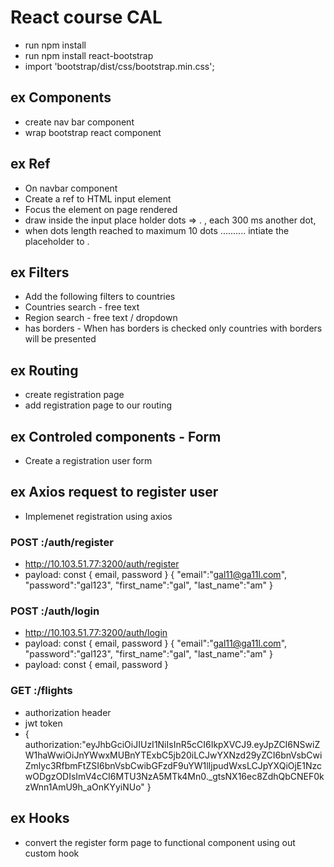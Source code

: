 # React course CAL

- run npm install
- run npm install react-bootstrap
- import 'bootstrap/dist/css/bootstrap.min.css';

## ex Components

- create nav bar component
- wrap bootstrap react component

## ex Ref

- On navbar component
- Create a ref to HTML input element
- Focus the element on page rendered
- draw inside the input place holder dots => . , each 300 ms another dot,
- when dots length reached to maximum 10 dots .......... intiate the placeholder to .

## ex Filters

- Add the following filters to countries
- Countries search - free text
- Region search - free text / dropdown
- has borders - When has borders is checked only countries with borders will be presented

## ex Routing

- create registration page
- add registration page to our routing

## ex Controled components - Form

- Create a registration user form

## ex Axios request to register user

- Implemenet registration using axios

### POST <IP>:<PORT>/auth/register
- http://10.103.51.77:3200/auth/register
- payload: const { email, password }
 {
	"email":"gal11@ga11l.com",
	"password":"gal123",
	"first_name":"gal",
	"last_name":"am"
}

### POST <IP>:<PORT>/auth/login

- http://10.103.51.77:3200/auth/login
- payload: const { email, password }
 {
	"email":"gal11@ga11l.com",
	"password":"gal123",
	"first_name":"gal",
	"last_name":"am"
}
- payload: const { email, password }


### GET <IP>:<PORT>/flights
- authorization header
- jwt token
- { authorization:"eyJhbGciOiJIUzI1NiIsInR5cCI6IkpXVCJ9.eyJpZCI6NSwiZW1haWwiOiJnYWwxMUBnYTExbC5jb20iLCJwYXNzd29yZCI6bnVsbCwiZmlyc3RfbmFtZSI6bnVsbCwibGFzdF9uYW1lIjpudWxsLCJpYXQiOjE1NzcwODgzODIsImV4cCI6MTU3NzA5MTk4Mn0._gtsNX16ec8ZdhQbCNEF0kzWnn1AmU9h_aOnKYyiNUo" }

## ex Hooks

- convert the register form page to functional component using out custom hook


